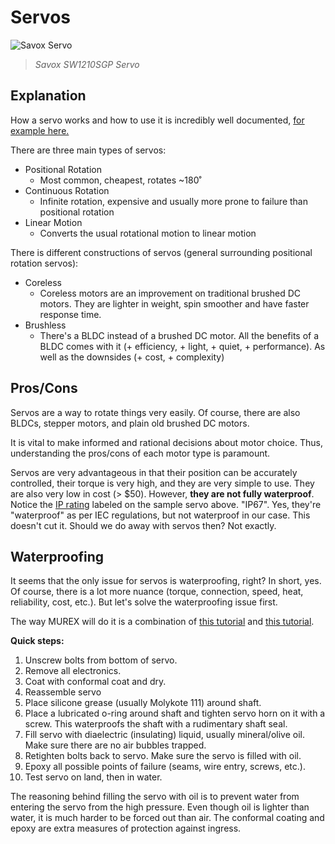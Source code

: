 # Servos

![Savox Servo](/img/savox_servo.png)

> *Savox SW1210SGP Servo*

## Explanation

How a servo works and how to use it is incredibly well documented, [for example here.](https://www.sparkfun.com/servos)

There are three main types of servos:

- Positional Rotation
  - Most common, cheapest, rotates ~180˚
- Continuous Rotation
  - Infinite rotation, expensive and usually more prone to failure than positional rotation
- Linear Motion
  - Converts the usual rotational motion to linear motion

There is different constructions of servos (general surrounding positional rotation servos):

- Coreless
  - Coreless motors are an improvement on traditional brushed DC motors. They are lighter in weight, spin smoother and have faster response time.
- Brushless
  - There's a BLDC instead of a brushed DC motor. All the benefits of a BLDC comes with it (+ efficiency, + light, + quiet, + performance). As well as the downsides (+ cost, + complexity)

## Pros/Cons

Servos are a way to rotate things very easily. Of course, there are also BLDCs, stepper motors, and plain old brushed DC motors.

It is vital to make informed and rational decisions about motor choice. Thus, understanding the pros/cons of each motor type is paramount.

Servos are very advantageous in that their position can be accurately controlled, their torque is very high, and they are very simple to use. They are also very low in cost (> $50). However, **they are not fully waterproof**. Notice the [IP rating](./ip_ratings.md) labeled on the sample servo above. "IP67". Yes, they're "waterproof" as per IEC regulations, but not waterproof in our case. This doesn't cut it. Should we do away with servos then? Not exactly.

## Waterproofing

It seems that the only issue for servos is waterproofing, right? In short, yes. Of course, there is a lot more nuance (torque, connection, speed, heat, reliability, cost, etc.). But let's solve the waterproofing issue first.

The way MUREX will do it is a combination of [this tutorial](https://www.nankinhobby.com/easy-way-to-waterproof-rc-servos/) and [this tutorial](https://www.youtube.com/watch?v=iSKlw3ZUEwU).

**Quick steps:**

1. Unscrew bolts from bottom of servo.
2. Remove all electronics.
3. Coat with conformal coat and dry.
4. Reassemble servo
5. Place silicone grease (usually Molykote 111) around shaft.
6. Place a lubricated o-ring around shaft and tighten servo horn on it with a screw. This waterproofs the shaft with a rudimentary shaft seal.
7. Fill servo with diaelectric (insulating) liquid, usually mineral/olive oil. Make sure there are no air bubbles trapped.
8. Retighten bolts back to servo. Make sure the servo is filled with oil.
9. Epoxy all possible points of failure (seams, wire entry, screws, etc.).
10. Test servo on land, then in water.

The reasoning behind filling the servo with oil is to prevent water from entering the servo from the high pressure. Even though oil is lighter than water, it is much harder to be forced out than air. The conformal coating and epoxy are extra measures of protection against ingress.
